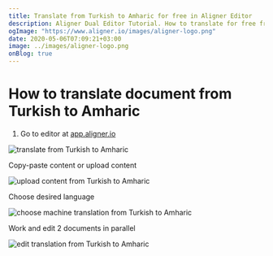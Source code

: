 ```yaml
---
title: Translate from Turkish to Amharic for free in Aligner Editor
description: Aligner Dual Editor Tutorial. How to translate for free from Turkish to Amharic. Aligner is multilingual document management platform. 
ogImage: "https://www.aligner.io/images/aligner-logo.png"
date: 2020-05-06T07:09:21+03:00
image: ../images/aligner-logo.png
onBlog: true
---
```


# How to translate document from Turkish to Amharic

1. Go to editor at [app.aligner.io](https://app.aligner.io "Aligner App web page")

![translate from Turkish to Amharic](../aligner-blank-editor.png "translate from Turkish to Amharic")

Copy-paste content or upload content

![upload content from Turkish to Amharic](../aligner-uploaded-document.png "upload content from Turkish to Amharic")

Choose desired language

![choose machine translation from Turkish to Amharic](../aligner-language-dropdown.png "choose machine translation from Turkish to Amharic")

Work and edit 2 documents in parallel

![edit translation from Turkish to Amharic](../aligner-double-sitded-editor.png "edit translation from Turkish to Amharic")

